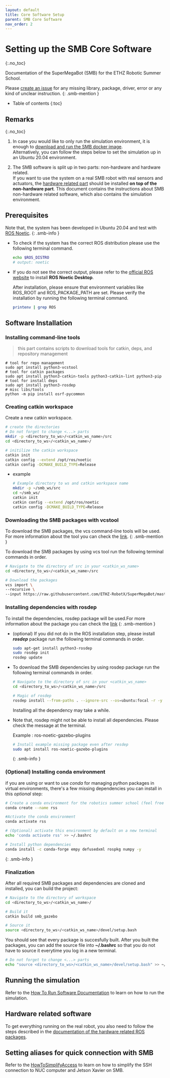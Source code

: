 ```yaml
---
layout: default
title: Core Software Setup
parent: SMB Core Software
nav_order: 2
---
```


# Setting up the SMB Core Software
{:.no_toc}

Documentation of the SuperMegaBot (SMB) for the ETHZ Robotic Summer School.

Please [create an issue](https://github.com/ETHZ-RobotX/SuperMegaBot/issues/new) for any missing library, package, driver, error or any kind of unclear instruction.
{: .smb-mention }


* Table of contents
{:toc}

## Remarks

{:.no_toc}

1. In case you would like to only run the simulation environment, it is enough to [download and run the SMB docker image](docker_installation.md). <br />
Alternatively, you can follow the steps below to set the simulation up in an Ubuntu 20.04 environment.

2. The SMB software is split up in two parts: non-hardware and hardware related. <br />
If you want to use the system on a real SMB robot with real sensors and actuators, the [hardware related part](../robot-operation/installation_hw_packages.md) should be installed **on top of the non-hardware part**. This document contains the instructions about SMB non-hardware related software, which also contains the simulation environment.


## Prerequisites

Note that, the system has been developed in Ubuntu 20.04 and test with [ROS Noetic](http://wiki.ros.org/noetic).
{: .smb-info }

* To check if the system has the correct ROS distribution please use the following terminal command.

    ```bash
    echo $ROS_DISTRO
    # output: noetic
    ```

* If you do not see the correct output, please refer to the [official ROS website](http://wiki.ros.org/noetic/Installation/Ubuntu) to install **ROS Noetic Desktop**.

    After installation, please ensure that environment variables like ROS_ROOT and ROS_PACKAGE_PATH are set. Please verify the installation by running the following terminal command.

    ```bash
    printenv | grep ROS
    ```

## Software Installation

### Installing command-line tools

> this part contains scripts to download tools for catkin, deps, and repository management

<!-- If there is an error of "*catkin: command not found*" -->

```shell
# tool for repo management
sudo apt install python3-vcstool
# tool for catkin packages
sudo apt install python3-catkin-tools python3-catkin-lint python3-pip
# tool for install deps
sudo apt install python3-rosdep
# misc libs/tools
python -m pip install osrf-pycommon
```

### Creating catkin workspace

Create a new catkin workspace.

```bash
# create the directories
# Do not forget to change <...> parts
mkdir -p <directory_to_ws>/<catkin_ws_name>/src
cd <directory_to_ws>/<catkin_ws_name>/

# initilize the catkin workspace
catkin init
catkin config --extend /opt/ros/noetic
catkin config -DCMAKE_BUILD_TYPE=Release
```

* example

    ```bash
    # Example directory to ws and catkin workspace name
    mkdir -p ~/smb_ws/src
    cd ~/smb_ws/
    catkin init
    catkin config --extend /opt/ros/noetic
    catkin config -DCMAKE_BUILD_TYPE=Release
    ```

### Downloading the SMB packages with vcstool

To download the SMB packages, the vcs command-line tools will be used. For more information about the tool you can check the [link](http://wiki.ros.org/vcstool).
{: .smb-mention }

To download the SMB packages by using vcs tool run the following terminal commands in order.

```bash
# Navigate to the directory of src in your <catkin_ws_name>
cd <directory_to_ws>/<catkin_ws_name>/src

# Download the packages
vcs import \
--recursive \
--input https://raw.githubusercontent.com/ETHZ-RobotX/SuperMegaBot/master/smb.repos .
```

### Installing dependencies with rosdep

To install the dependencies, rosdep package will be used.For more information about the package you can check the [link](https://docs.ros.org/en/independent/api/rosdep/html/)
{: .smb-mention }

* (optional) If you did not do in the ROS installation step, please install ***rosdep*** package run the following terminal commands in order.

    ```bash
    sudo apt-get install python3-rosdep
    sudo rosdep init
    rosdep update
    ```

* To download the SMB dependencies by using rosdep package run the following terminal commands in order.

    ```bash
    # Navigate to the directory of src in your <catkin_ws_name>
    cd <directory_to_ws>/<catkin_ws_name>/src

    # Magic of rosdep
    rosdep install --from-paths . --ignore-src --os=ubuntu:focal -r -y
    ```

    Installing all the dependency may take a while.

* Note that, rosdep might not be able to install all dependencies. Please check the message at the terminal.

    Example : ros-noetic-gazebo-plugins

    ```bash
    # Install example missing package even after resdep
    sudo apt install ros-noetic-gazebo-plugins
    ```

    {: .smb-info }

### (Optional) Installing conda environment

if you are using or want to use *conda* for managing python packages in virtual environments, there's a few missing dependencies you can install in this *optional* step:

```bash
# Create a conda environment for the robotics summer school (feel free to choose a different name than rss)
conda create --name rss

#Activate the conda environment
conda activate rss

# (Optional) activate this environment by default on a new terminal
echo 'conda activate rss' >> ~/.bashrc

# Install python dependencies
conda install -c conda-forge empy defusedxml rospkg numpy -y
```
{: .smb-info }


### Finalization
After all required SMB packages and dependencies are cloned and installed, you can build the project:
```bash
# Navigate to the directory of workspace
cd <directory_to_ws>/<catkin_ws_name>/

# Build it
catkin build smb_gazebo

# Source it
source <directory_to_ws>/<catkin_ws_name>/devel/setup.bash
```

You should see that every package is succesfully built.
After you built the packages, you can add the source file into **~/.bashrc** so that you do not have to source it everytime you log in a new terminal.

```bash
# Do not forget to change <...> parts
echo "source <directory_to_ws>/<catkin_ws_name>/devel/setup.bash" >> ~/.bashrc
```

## Running the simulation

Refer to the [How To Run Software Documentation](HowToRunSoftware.md) to learn on how to run the simulation.


## Hardware related software

To get everything running on the real robot, you also need to follow the steps described in the [documentation of the hardware related ROS packages](../robot-operation/installation_hw_packages.md).

## Setting aliases for quick connection with SMB

Refer to the [HowToSimplifyAccess](../robot-operation/HowToSimplifyAccess.md) to learn on how to simplify the SSH connection to NUC computer and Jetson Xavier on SMB.
